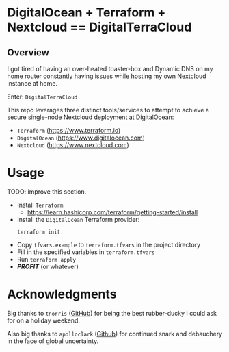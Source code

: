 # DigitalOcean + Terraform + Nextcloud == DigitalTerraCloud

## Overview
I got tired of having an over-heated toaster-box and Dynamic DNS on my home
router constantly having issues while hosting my own Nextcloud instance at home.

Enter: `DigitalTerraCloud`

This repo leverages three distinct tools/services to attempt to achieve a secure
single-node Nextcloud deployment at DigitalOcean:
* `Terraform` (https://www.terraform.io)
* `DigitalOcean` (https://www.digitalocean.com)
* `Nextcloud` (https://www.nextcloud.com)

# Usage
TODO: improve this section.
* Install `Terraform`
    * https://learn.hashicorp.com/terraform/getting-started/install
* Install the `DigitalOcean` Terraform provider:
    ```
    terraform init
    ```
* Copy `tfvars.example` to `terraform.tfvars` in the project directory
* Fill in the specified variables in `terraform.tfvars`
* Run `terraform apply`
* _**PROFIT**_ (or whatever)

# Acknowledgments
Big thanks to `tnorris` ([GitHub](https://github.com/tnorris)) for being the best
rubber-ducky I could ask for on a holiday weekend.

Also big thanks to `apolloclark` ([Github](https://github.com/apolloclark)) for
continued snark and debauchery in the face of global uncertainty.